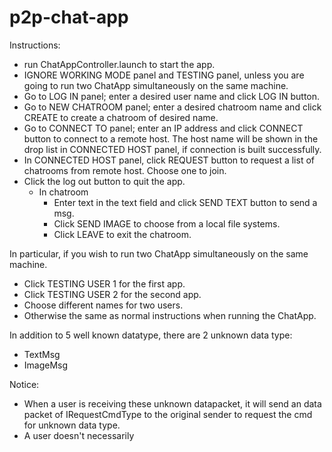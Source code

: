 # p2p-chat-app

Instructions:
* run ChatAppController.launch to start the app.
* IGNORE WORKING MODE panel and TESTING panel, unless you are going to run two ChatApp simultaneously on the same machine.
* Go to LOG IN panel; enter a desired user name and click LOG IN button.
* Go to NEW CHATROOM panel; enter a desired chatroom name and click CREATE to create a chatroom of desired name.
* Go to CONNECT TO panel; enter an IP address and click CONNECT button to connect to a remote host. The host name will be shown in the drop list in CONNECTED HOST panel, if connection is built successfully.
* In CONNECTED HOST panel, click REQUEST button to request a list of chatrooms from remote host. Choose one to join.
* Click the log out button to quit the app.
  * In chatroom 
    * Enter text in the text field and click SEND TEXT button to send a msg.
    * Click SEND IMAGE to choose from a local file systems.
    * Click LEAVE to exit the chatroom.
	
In particular, if you wish to run two ChatApp simultaneously on the same machine. 
* Click TESTING USER 1 for the first app.
* Click TESTING USER 2 for the second app.
* Choose different names for two users.
* Otherwise the same as normal instructions when running the ChatApp.
	
In addition to 5 well known datatype, there are 2 unknown data type:
* TextMsg
* ImageMsg

Notice:
* When a user is receiving these unknown datapacket, it will send an data packet of IRequestCmdType to the original sender to request the cmd for unknown data type.
* A user doesn't necessarily 
